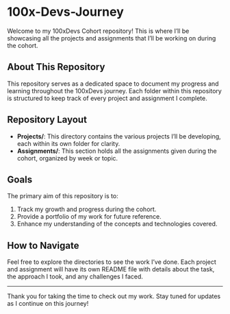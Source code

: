 # 100x-Devs-Journey

Welcome to my 100xDevs Cohort repository! This is where I’ll be showcasing all the projects and assignments that I’ll be working on during the cohort.

## About This Repository

This repository serves as a dedicated space to document my progress and learning throughout the 100xDevs journey. Each folder within this repository is structured to keep track of every project and assignment I complete.

## Repository Layout

- **Projects/**: This directory contains the various projects I’ll be developing, each within its own folder for clarity.
- **Assignments/**: This section holds all the assignments given during the cohort, organized by week or topic.

## Goals

The primary aim of this repository is to:

1. Track my growth and progress during the cohort.
2. Provide a portfolio of my work for future reference.
3. Enhance my understanding of the concepts and technologies covered.

## How to Navigate

Feel free to explore the directories to see the work I’ve done. Each project and assignment will have its own README file with details about the task, the approach I took, and any challenges I faced.

--- 

Thank you for taking the time to check out my work. Stay tuned for updates as I continue on this journey!
